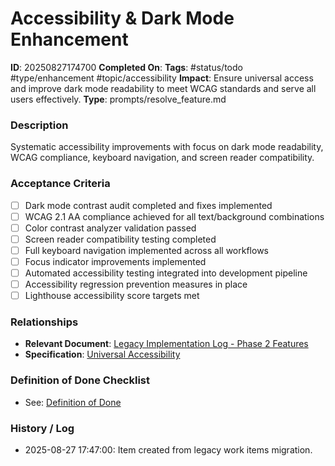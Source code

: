 # Accessibility & Dark Mode Enhancement

**ID**: 20250827174700
**Completed On**: 
**Tags**: #status/todo #type/enhancement #topic/accessibility
**Impact**: Ensure universal access and improve dark mode readability to meet WCAG standards and serve all users effectively.
**Type**: prompts/resolve_feature.md

### Description
Systematic accessibility improvements with focus on dark mode readability, WCAG compliance, keyboard navigation, and screen reader compatibility.

### Acceptance Criteria
- [ ] Dark mode contrast audit completed and fixes implemented
- [ ] WCAG 2.1 AA compliance achieved for all text/background combinations
- [ ] Color contrast analyzer validation passed
- [ ] Screen reader compatibility testing completed
- [ ] Full keyboard navigation implemented across all workflows
- [ ] Focus indicator improvements implemented
- [ ] Automated accessibility testing integrated into development pipeline
- [ ] Accessibility regression prevention measures in place
- [ ] Lighthouse accessibility score targets met

### Relationships
* **Relevant Document**: [Legacy Implementation Log - Phase 2 Features](documentation/legacy_implementation_log.md)
* **Specification**: [Universal Accessibility](documentation/product_specification.md)

### Definition of Done Checklist
* See: [Definition of Done](documentation/definition_of_done.md)

### History / Log
* 2025-08-27 17:47:00: Item created from legacy work items migration.
